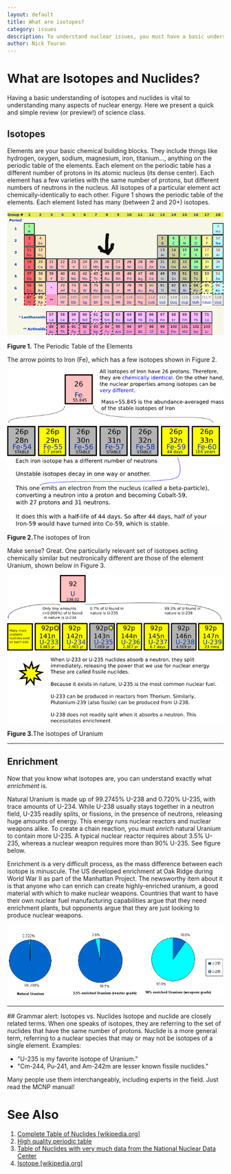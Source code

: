 ```yaml
---
layout: default
title: What are isotopes?
category: issues
description: To understand nuclear issues, you must have a basic understanding of what exactly an isotope is. This page describes what isotopes are and why they are important.
author: Nick Touran
---
```


<div class="row">
<div class="col-md-8" markdown="1">

# What are Isotopes and Nuclides?

Having a basic understanding of isotopes and nuclides is vital to understanding many aspects of
nuclear energy. Here we present a quick and simple review (or preview!) of science class. 

## Isotopes
Elements are your basic chemical building blocks. They include things like hydrogen, oxygen, sodium,
magnesium, iron, titanium..., anything on the periodic table of the elements. Each element on the
periodic table has a different number of protons in its atomic nucleus (its dense center). Each
element has a few varieties with the same number of protons, but different numbers of neutrons in
the nucleus. All isotopes of a particular element act chemically-identically to each other. Figure 1
shows the periodic table of the elements. Each element listed has many (between 2 and 20+) isotopes. 

<div class="thumbnail">        
<img src="/img/periodic_table_of_elements.png" alt="Periodic table of elements (from wikipedia)" title="Periodic table of the elements (from wikipedia.org)"/>
<p><strong>Figure 1.</strong> The Periodic Table of the Elements</p>
</div>
<p>The arrow points to Iron (Fe), which has a few isotopes shown in Figure 2. </p>
<div class="thumbnail">        
<img src="/img/feIsotopes.png" alt="Isotopes of Iron" title="A few isotopes of Iron" />
<p><strong>Figure 2.</strong>The isotopes of Iron</p>
</div>

Make sense? Great. One particularly relevant set of isotopes acting chemically similar but
neutronically different are those of the element Uranium, shown below in Figure 3. 

<div class="thumbnail">        
<img src="/img/uraniumIsotopes.png" alt="Isotopes of Uranium" title="A few isotopes of Uranium" />
<p><strong>Figure 3.</strong>The isotopes of Uranium</p>
</div>

<hr/>

<a name="enrichment"></a>

## Enrichment 

Now that you know what isotopes are, you can understand exactly what *enrichment* is.  

Natural Uranium is made up of 99.2745% U-238 and 0.720% U-235, with trace amounts of U-234. While
U-238 usually stays together in a neutron field, U-235 readily splits, or fissions, in the presence
of neutrons, releasing huge amounts of energy. This energy runs nuclear reactors and nuclear weapons
alike. To create a chain reaction, you must <em>enrich</em> natural Uranium to contain more U-235. A
typical nuclear reactor requires about 3.5% U-235, whereas a nuclear weapon requires more than 90%
U-235. See figure below. 

Enrichment is a very difficult process, as the mass difference between each isotope is minuscule.
The US developed enrichment at Oak Ridge during World War II as part of the Manhattan Project. The
newsworthy item about it is that anyone who can enrich can create highly-enriched uranium, a good
material with which to make nuclear weapons. Countries that want to have their own nuclear fuel
manufacturing capabilities argue that they need enrichment plants, but opponents argue that they are
just looking to produce nuclear weapons. 

<p><img src="/img/enrichment.png" alt="Pie charts of different uranium enrichments" title="Pie charts of different uranium enrichments"/></p>

<hr/>
## Grammar alert: Isotopes vs. Nuclides
Isotope and nuclide are closely related terms. When one speaks of isotopes, they are referring to
the set of nuclides that have the same number of protons. Nuclide is a more general term, referring
to a nuclear species that may or may not be isotopes of a single element. Examples: 

* "U-235 is my favorite isotope of Uranium."
* "Cm-244, Pu-241, and Am-242m are lesser known fissile nuclides."

Many people use them interchangeably, including experts in the field. Just read the MCNP manual! 



<a name="references"></a>        
<h1>See Also</h1>
<ol>
<li>
<a href="https://en.wikipedia.org/wiki/Table_of_nuclides_%28complete%29">Complete Table of Nuclides [wikipedia.org]</a></li>
<li><a href="http://www.ptable.com">High quality periodic table</a></li>
<li><a href="http://www.nndc.bnl.gov/chart/">Table of Nuclides with very much data from the National Nuclear Data Center</a></li>
<li><a href="https://en.wikipedia.org/wiki/Isotope">Isotope [wikipedia.org]</a></li>
</ol>

</div>
</div>
